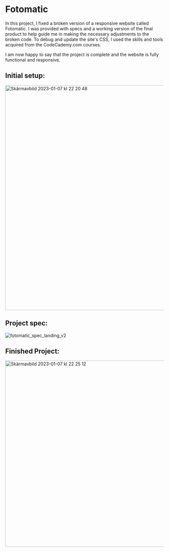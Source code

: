 # Fotomatic

In this project, I fixed a broken version of a responsive website called Fotomatic. I was provided with specs and a working version of the final product to help guide me in making the necessary adjustments to the broken code. To debug and update the site's CSS, I used the skills and tools acquired from the CodeCademy.com courses.

I am now happy to say that the project is complete and the website is fully functional and responsive. 

## Initial setup:

<img width="713" alt="Skärmavbild 2023-01-07 kl  22 20 48" src="https://user-images.githubusercontent.com/91566171/211170780-bee42f77-fffd-45c3-81a7-406980e4f4d6.png">


## Project spec:

![fotomatic_spec_landing_v2](https://user-images.githubusercontent.com/91566171/211170854-efe16f55-d6b1-4f4f-b042-f59266b7e7f4.png)


## Finished Project:

<img width="591" alt="Skärmavbild 2023-01-07 kl  22 25 12" src="https://user-images.githubusercontent.com/91566171/211170883-e3d928b8-d9f6-45da-81d3-c17e052b9b08.png">
